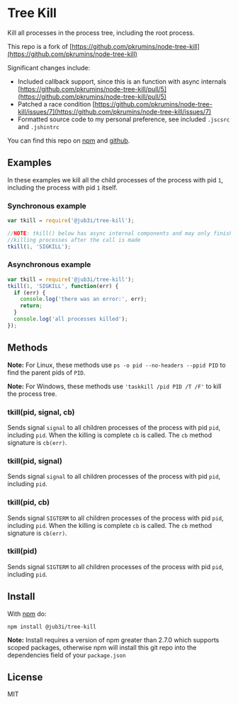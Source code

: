 # Tree Kill

Kill all processes in the process tree, including the root process.

This repo is a fork of [https://github.com/pkrumins/node-tree-kill](https://github.com/pkrumins/node-tree-kill)

Significant changes include:
- Included callback support, since this is an function with async internals [https://github.com/pkrumins/node-tree-kill/pull/5](https://github.com/pkrumins/node-tree-kill/pull/5)
- Patched a race condition [https://github.com/pkrumins/node-tree-kill/issues/7](https://github.com/pkrumins/node-tree-kill/issues/7)
- Formatted source code to my personal preference, see included `.jscsrc` and `.jshintrc`

You can find this repo on [npm](https://www.npmjs.com/package/@jub3i/tree-kill) and [github](https://github.com/jub3i/tree-kill).

## Examples

In these examples we kill all the child processes of the process with pid `1`, including the process with pid `1` itself.

### Synchronous example

```js
var tkill = require('@jub3i/tree-kill');

//NOTE: tkill() below has async internal components and may only finish
//killing processes after the call is made
tkill(1, 'SIGKILL');
```

### Asynchronous example

```js
var tkill = require('@jub3i/tree-kill');
tkill(1, 'SIGKILL', function(err) {
  if (err) {
    console.log('there was an error:', err);
    return;
  }
  console.log('all processes killed');
});
```

## Methods

**Note:** For Linux, these methods use `ps -o pid --no-headers --ppid PID` to find the parent pids of `PID`.

**Note:** For Windows, these methods use `'taskkill /pid PID /T /F'` to kill the process tree.

### tkill(pid, signal, cb)

Sends signal `signal` to all children processes of the process with pid `pid`, including `pid`. When the killing is complete `cb` is called. The `cb` method signature is `cb(err)`.

### tkill(pid, signal)

Sends signal `signal` to all children processes of the process with pid `pid`, including `pid`.

### tkill(pid, cb)

Sends signal `SIGTERM` to all children processes of the process with pid `pid`, including `pid`. When the killing is complete `cb` is called. The `cb` method signature is `cb(err)`.

### tkill(pid)

Sends signal `SIGTERM` to all children processes of the process with pid `pid`, including `pid`.

## Install

With [npm](https://npmjs.org) do:

```
npm install @jub3i/tree-kill
```

**Note:** Install requires a version of npm greater than 2.7.0 which supports scoped packages, otherwise npm will install this git repo into the dependencies field of your `package.json`

## License

MIT
